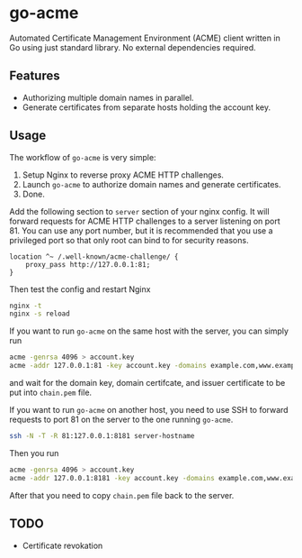 # go-acme

Automated Certificate Management Environment (ACME) client written in Go using
just standard library. No external dependencies required.

## Features

- Authorizing multiple domain names in parallel.
- Generate certificates from separate hosts holding the account key.


## Usage

The workflow of `go-acme` is very simple:

1. Setup Nginx to reverse proxy ACME HTTP challenges.
2. Launch `go-acme` to authorize domain names and generate certificates.
3. Done.


Add the following section to `server` section of your nginx config. It will
forward requests for ACME HTTP challenges to a server listening on port 81. You
can use any port number, but it is recommended that you use a privileged port so
that only root can bind to for security reasons.

```nginx
location ^~ /.well-known/acme-challenge/ {
    proxy_pass http://127.0.0.1:81;
}
```

Then test the config and restart Nginx

```sh
nginx -t
nginx -s reload
```


If you want to run `go-acme` on the same host with the server, you can simply
run

```sh
acme -genrsa 4096 > account.key
acme -addr 127.0.0.1:81 -key account.key -domains example.com,www.example.com > chain.pem
```

and wait for the domain key, domain certifcate, and issuer certificate to be put
into `chain.pem` file.


If you want to run `go-acme` on another host, you need to use SSH to forward
requests to port 81 on the server to the one running `go-acme`.

```sh
ssh -N -T -R 81:127.0.0.1:8181 server-hostname
```

Then you run

```sh
acme -genrsa 4096 > account.key
acme -addr 127.0.0.1:8181 -key account.key -domains example.com,www.example.com > chain.pem
```

After that you need to copy `chain.pem` file back to the server.




## TODO

- Certificate revokation
